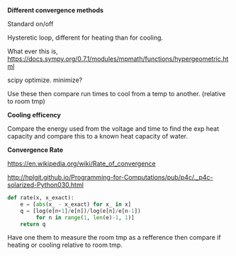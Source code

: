 **Different convergence methods**

Standard on/off

Hysteretic loop, different for heating than for cooling.

What ever this is, https://docs.sympy.org/0.7.1/modules/mpmath/functions/hypergeometric.html

scipy optimize. minimize?

Use these then compare run times to cool from a temp to another. (relative to room tmp)

**Cooling efficency**

Compare the energy used from the voltage and time to find the exp heat capacity and compare this to a known heat capacity of water.

**Convergence Rate**

https://en.wikipedia.org/wiki/Rate_of_convergence

http://hplgit.github.io/Programming-for-Computations/pub/p4c/._p4c-solarized-Python030.html
```python
def rate(x, x_exact):
    e = [abs(x_ - x_exact) for x_ in x]
    q = [log(e[n+1]/e[n])/log(e[n]/e[n-1])
         for n in range(1, len(e)-1, 1)]
    return q
```
Have one them to measure the room tmp as a refference then compare if heating or cooling relative to room tmp.
